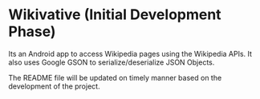 # Wikivative (Initial Development Phase)
Its an Android app to access Wikipedia pages using the Wikipedia APIs. It also uses Google GSON to serialize/deserialize JSON Objects. 

The README file will be updated on timely manner based on the development of the project.
